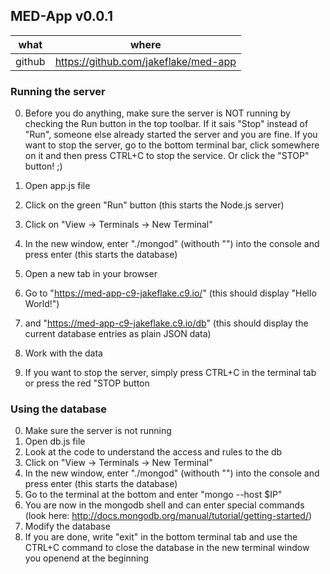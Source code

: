 ## MED-App v0.0.1
 
| what          | where                                          |
|---------------|------------------------------------------------|
| github | https://github.com/jakeflake/med-app  |

### Running the server

0. Before you do anything, make sure the server is NOT running by checking the Run button in the top toolbar. If it sais "Stop" instead of "Run",
someone else already started the server and you are fine. If you want to stop the server, go to the bottom terminal bar, click somewhere on it
and then press CTRL+C to stop the service. Or click the "STOP" button! ;)

1. Open app.js file
2. Click on the green "Run" button (this starts the Node.js server)
3. Click on "View -> Terminals -> New Terminal"
4. In the new window, enter "./mongod" (withouth "") into the console and press enter (this starts the database)
5. Open a new tab in your browser 
6. Go to "https://med-app-c9-jakeflake.c9.io/" (this should display "Hello World!") 
7. and "https://med-app-c9-jakeflake.c9.io/db" (this should display the current database entries as plain JSON data)
8. Work with the data
9. If you want to stop the server, simply press CTRL+C in the terminal tab or press the red "STOP button

### Using the database

0. Make sure the server is not running
1. Open db.js file
2. Look at the code to understand the access and rules to the db
3. Click on "View -> Terminals -> New Terminal"
4. In the new window, enter "./mongod" (withouth "") into the console and press enter (this starts the database)
5. Go to the terminal at the bottom and enter "mongo --host $IP"
6. You are now in the mongodb shell and can enter special commands (look here: http://docs.mongodb.org/manual/tutorial/getting-started/)
7. Modify the database
8. If you are done, write "exit" in the bottom terminal tab and use the CTRL+C command to close the database in the new terminal window you openend at the beginning

